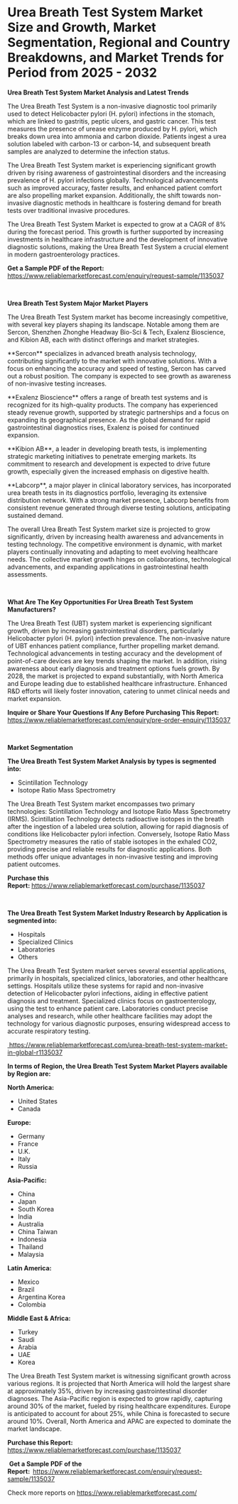 <p><h1>Urea Breath Test System Market Size and Growth, Market Segmentation, Regional and Country Breakdowns, and Market Trends for Period from 2025 -  2032</h1></p><p><strong>Urea Breath Test System Market Analysis and Latest Trends</strong></p>
<p><p>The Urea Breath Test System is a non-invasive diagnostic tool primarily used to detect Helicobacter pylori (H. pylori) infections in the stomach, which are linked to gastritis, peptic ulcers, and gastric cancer. This test measures the presence of urease enzyme produced by H. pylori, which breaks down urea into ammonia and carbon dioxide. Patients ingest a urea solution labeled with carbon-13 or carbon-14, and subsequent breath samples are analyzed to determine the infection status.</p><p>The Urea Breath Test System market is experiencing significant growth driven by rising awareness of gastrointestinal disorders and the increasing prevalence of H. pylori infections globally. Technological advancements such as improved accuracy, faster results, and enhanced patient comfort are also propelling market expansion. Additionally, the shift towards non-invasive diagnostic methods in healthcare is fostering demand for breath tests over traditional invasive procedures. </p><p>The Urea Breath Test System Market is expected to grow at a CAGR of 8% during the forecast period. This growth is further supported by increasing investments in healthcare infrastructure and the development of innovative diagnostic solutions, making the Urea Breath Test System a crucial element in modern gastroenterology practices.</p></p>
<p><strong>Get a Sample PDF of the Report:&nbsp;</strong> <a href="https://www.reliablemarketforecast.com/enquiry/request-sample/1135037?utm_campaign=3370&utm_medium=2&utm_source=Github&utm_content=ia&utm_term=25032025&utm_id=urea-breath-test-system">https://www.reliablemarketforecast.com/enquiry/request-sample/1135037</a></p>
<p>&nbsp;</p>
<p><strong>Urea Breath Test System Major Market Players</strong></p>
<p><p>The Urea Breath Test System market has become increasingly competitive, with several key players shaping its landscape. Notable among them are Sercon, Shenzhen Zhonghe Headway Bio-Sci & Tech, Exalenz Bioscience, and Kibion AB, each with distinct offerings and market strategies.</p><p>**Sercon** specializes in advanced breath analysis technology, contributing significantly to the market with innovative solutions. With a focus on enhancing the accuracy and speed of testing, Sercon has carved out a robust position. The company is expected to see growth as awareness of non-invasive testing increases.</p><p>**Exalenz Bioscience** offers a range of breath test systems and is recognized for its high-quality products. The company has experienced steady revenue growth, supported by strategic partnerships and a focus on expanding its geographical presence. As the global demand for rapid gastrointestinal diagnostics rises, Exalenz is poised for continued expansion.</p><p>**Kibion AB**, a leader in developing breath tests, is implementing strategic marketing initiatives to penetrate emerging markets. Its commitment to research and development is expected to drive future growth, especially given the increased emphasis on digestive health.</p><p>**Labcorp**, a major player in clinical laboratory services, has incorporated urea breath tests in its diagnostics portfolio, leveraging its extensive distribution network. With a strong market presence, Labcorp benefits from consistent revenue generated through diverse testing solutions, anticipating sustained demand.</p><p>The overall Urea Breath Test System market size is projected to grow significantly, driven by increasing health awareness and advancements in testing technology. The competitive environment is dynamic, with market players continually innovating and adapting to meet evolving healthcare needs. The collective market growth hinges on collaborations, technological advancements, and expanding applications in gastrointestinal health assessments.</p></p>
<p>&nbsp;</p>
<p><strong>What Are The Key Opportunities For Urea Breath Test System Manufacturers?</strong></p>
<p><p>The Urea Breath Test (UBT) system market is experiencing significant growth, driven by increasing gastrointestinal disorders, particularly Helicobacter pylori (H. pylori) infection prevalence. The non-invasive nature of UBT enhances patient compliance, further propelling market demand. Technological advancements in testing accuracy and the development of point-of-care devices are key trends shaping the market. In addition, rising awareness about early diagnosis and treatment options fuels growth. By 2028, the market is projected to expand substantially, with North America and Europe leading due to established healthcare infrastructure. Enhanced R&D efforts will likely foster innovation, catering to unmet clinical needs and market expansion.</p></p>
<p><strong>Inquire or Share Your Questions If Any Before Purchasing This Report:</strong> <a href="https://www.reliablemarketforecast.com/enquiry/pre-order-enquiry/1135037?utm_campaign=3370&utm_medium=2&utm_source=Github&utm_content=ia&utm_term=25032025&utm_id=urea-breath-test-system">https://www.reliablemarketforecast.com/enquiry/pre-order-enquiry/1135037</a></p>
<p>&nbsp;</p>
<p><strong>Market Segmentation</strong></p>
<p><strong>The Urea Breath Test System Market Analysis by types is segmented into:</strong></p>
<p><ul><li>Scintillation Technology</li><li>Isotope Ratio Mass Spectrometry</li></ul></p>
<p><p>The Urea Breath Test System market encompasses two primary technologies: Scintillation Technology and Isotope Ratio Mass Spectrometry (IRMS). Scintillation Technology detects radioactive isotopes in the breath after the ingestion of a labeled urea solution, allowing for rapid diagnosis of conditions like Helicobacter pylori infection. Conversely, Isotope Ratio Mass Spectrometry measures the ratio of stable isotopes in the exhaled CO2, providing precise and reliable results for diagnostic applications. Both methods offer unique advantages in non-invasive testing and improving patient outcomes.</p></p>
<p><strong>Purchase this Report:&nbsp;</strong><a href="https://www.reliablemarketforecast.com/purchase/1135037?utm_campaign=3370&utm_medium=2&utm_source=Github&utm_content=ia&utm_term=25032025&utm_id=urea-breath-test-system">https://www.reliablemarketforecast.com/purchase/1135037</a></p>
<p>&nbsp;</p>
<p><strong>The Urea Breath Test System Market Industry Research by Application is segmented into:</strong></p>
<p><ul><li>Hospitals</li><li>Specialized Clinics</li><li>Laboratories</li><li>Others</li></ul></p>
<p><p>The Urea Breath Test System market serves several essential applications, primarily in hospitals, specialized clinics, laboratories, and other healthcare settings. Hospitals utilize these systems for rapid and non-invasive detection of Helicobacter pylori infections, aiding in effective patient diagnosis and treatment. Specialized clinics focus on gastroenterology, using the test to enhance patient care. Laboratories conduct precise analyses and research, while other healthcare facilities may adopt the technology for various diagnostic purposes, ensuring widespread access to accurate respiratory testing.</p></p>
<p><a href="https://www.reliablemarketforecast.com/urea-breath-test-system-market-in-global-r1135037?utm_campaign=3370&utm_medium=2&utm_source=Github&utm_content=ia&utm_term=25032025&utm_id=urea-breath-test-system">&nbsp;https://www.reliablemarketforecast.com/urea-breath-test-system-market-in-global-r1135037</a></p>
<p><strong>In terms of Region, the Urea Breath Test System Market Players available by Region are:</strong></p>
<p>
    <p> <strong> North America: </strong>
        <ul>
            <li>United States</li>
            <li>Canada</li>
        </ul>
        </p> 
    <p> <strong> Europe: </strong>
        <ul>
            <li>Germany</li>
            <li>France</li>
            <li>U.K.</li>
            <li>Italy</li>
            <li>Russia</li>
        </ul>
        </p> 
    <p> <strong> Asia-Pacific: </strong>
        <ul>
            <li>China</li>
            <li>Japan</li>
            <li>South Korea</li>
            <li>India</li>
            <li>Australia</li>
            <li>China Taiwan</li>
            <li>Indonesia</li>
            <li>Thailand</li>
            <li>Malaysia</li>
        </ul>
        </p> 
    <p> <strong> Latin America: </strong>
        <ul>
            <li>Mexico</li>
            <li>Brazil</li>
            <li>Argentina Korea</li>
            <li>Colombia</li>
        </ul>
        </p> 
    <p> <strong> Middle East & Africa: </strong>
        <ul>
            <li>Turkey</li>
            <li>Saudi</li>
            <li>Arabia</li>
            <li>UAE</li>
            <li>Korea</li>
        </ul>
    </p>
    </p>
<p><p>The Urea Breath Test System market is witnessing significant growth across various regions. It is projected that North America will hold the largest share at approximately 35%, driven by increasing gastrointestinal disorder diagnoses. The Asia-Pacific region is expected to grow rapidly, capturing around 30% of the market, fueled by rising healthcare expenditures. Europe is anticipated to account for about 25%, while China is forecasted to secure around 10%. Overall, North America and APAC are expected to dominate the market landscape.</p></p>
<p><strong>Purchase this Report: </strong><a href="https://www.reliablemarketforecast.com/purchase/1135037?utm_campaign=3370&utm_medium=2&utm_source=Github&utm_content=ia&utm_term=25032025&utm_id=urea-breath-test-system">https://www.reliablemarketforecast.com/purchase/1135037</a></p>
<p>&nbsp;<strong>Get a Sample PDF of the Report:&nbsp;&nbsp;</strong><a href="https://www.reliablemarketforecast.com/enquiry/request-sample/1135037?utm_campaign=3370&utm_medium=2&utm_source=Github&utm_content=ia&utm_term=25032025&utm_id=urea-breath-test-system">https://www.reliablemarketforecast.com/enquiry/request-sample/1135037</a></p>
<p><strong></strong></p>
<p>Check more reports on <a href="https://www.reliablemarketforecast.com/?utm_campaign=3370&utm_medium=2&utm_source=Github&utm_content=ia&utm_term=25032025&utm_id=urea-breath-test-system">https://www.reliablemarketforecast.com/</a></p>